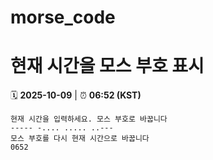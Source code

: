 # morse_code
# 현재 시간을 모스 부호 표시
<!-- MORSE_TIME_START -->
🗓️ **2025-10-09** | ⏰ **06:52 (KST)**

```
현재 시간을 입력하세요. 모스 부호로 바꿉니다
----- -.... ..... ..---
모스 부호를 다시 현재 시간으로 바꿉니다
0652
```
<!-- MORSE_TIME_END -->
